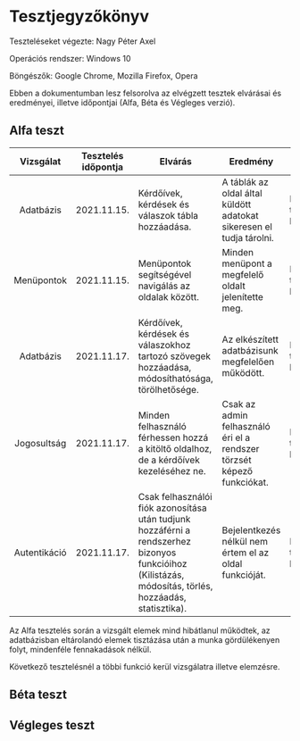 # Tesztjegyzőkönyv

Teszteléseket végezte: Nagy Péter Axel

Operációs rendszer: Windows 10

Böngészők: Google Chrome, Mozilla Firefox, Opera

Ebben a dokumentumban lesz felsorolva az 
elvégzett tesztek elvárásai és eredményei, 
illetve időpontjai (Alfa, Béta és Végleges verzió).

## Alfa teszt
| Vizsgálat | Tesztelés időpontja | Elvárás | Eredmény | Hibák |
| :---: | --- | --- | --- | --- |
| Adatbázis | 2021.11.15. | Kérdőívek, kérdések és válaszok tábla hozzáadása. | A táblák az oldal által küldött adatokat sikeresen el tudja tárolni. | Nem találtam hibát. |
| Menüpontok | 2021.11.15. | Menüpontok segítségével navigálás az oldalak között. | Minden menüpont a megfelelő oldalt jelenítette meg. | Nem találtam hibát. |
| Adatbázis | 2021.11.17. | Kérdőívek, kérdések és válaszokhoz tartozó szövegek hozzáadása, módosíthatósága, törölhetősége. | Az elkészített adatbázisunk megfelelően működött. | Nem találtam hibát. |
| Jogosultság | 2021.11.17. | Minden felhasználó férhessen hozzá a kitöltő oldalhoz, de a kérdőívek kezeléséhez ne. | Csak az admin felhasználó éri el a rendszer törzsét képező funkciókat. | Nem találtam hibát. |
| Autentikáció | 2021.11.17. | Csak felhasználói fiók azonosítása után tudjunk hozzáférni a rendszerhez bizonyos funkcióihoz (Kilistázás, módosítás, törlés, hozzáadás, statisztika). | Bejelentkezés nélkül nem értem el az oldal funkcióját. | Nem találtam hibát. |

Az Alfa tesztelés során a vizsgált elemek mind hibátlanul működtek, az adatbázisban eltárolandó elemek tisztázása után a munka gördülékenyen folyt, mindenféle fennakadások nélkül.

Következő tesztelésnél a többi funkció kerül vizsgálatra illetve elemzésre.
## Béta teszt

## Végleges teszt
